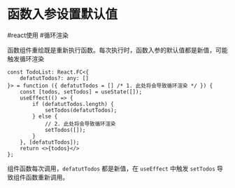 # 函数入参设置默认值

#react使用 #循环渲染

函数组件重绘既是重新执行函数。每次执行时，函数入参的默认值都是新值，可能触发循环渲染

```tsx
const TodoList: React.FC<{
    defatutTodos?: any: []
}> = function ({ defatutTodos = [] /* 1. 此处将会导致循环渲染 */ }) {
    const [todos, setTodos] = useState([]);
    useEffect(() => {
        if (defatutTodos.length) {
            setTodos(defatutTodos);
        } else {
            // 2. 此处将会导致循环渲染
            setTodos([]);
        }
    }, [defatutTodos]);
    return <>{todos}</>
};

```

组件函数每次调用，`defatutTodos` 都是新值，在 `useEffect` 中触发 `setTodos` 导致组件函数重新调用。